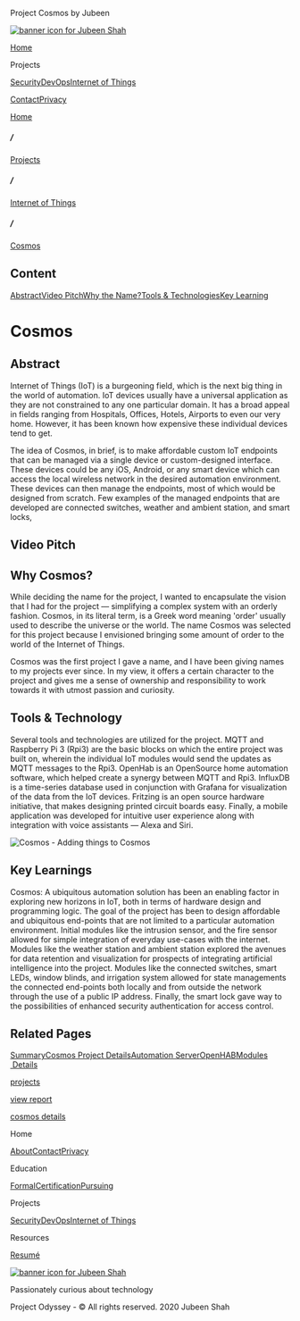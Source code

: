  Project Cosmos by Jubeen              

[![banner icon for Jubeen Shah](https://project-odyssey.s3.us-east-2.amazonaws.com/d130db536435d20d7579fafb511ca245.svg)](../../index.markdown)

[Home](../../index.markdown)

Projects

[Security](../../projects/security.markdown)[DevOps](../../projects/devops.markdown)[Internet of Things](../../projects/iot.markdown)

[Contact](mailto:jnshah2@ncsu.edu)[Privacy](../../privacy.markdown)

[Home](../../index.markdown)

##### /

[Projects](../../projects.markdown)

##### /

[Internet of Things](../../projects/iot.markdown)

##### /

[Cosmos](../../projects/iot/cosmos.markdown)

Content
-------

[Abstract](#abstract)[Video Pitch](#video-pitch)[Why the Name?](#cosmos-name)[Tools & Technologies](#tools-and-technology)[Key Learning](#key-learning)

Cosmos
======

Abstract
--------

Internet of Things (IoT) is a burgeoning field, which is the next big thing in the world of automation. IoT devices usually have a universal application as they are not constrained to any one particular domain. It has a broad appeal in fields ranging from Hospitals, Offices, Hotels, Airports to even our very home. However, it has been known how expensive these individual devices tend to get.  
  
The idea of Cosmos, in brief, is to make affordable custom IoT endpoints that can be managed via a single device or custom-designed interface. These devices could be any iOS, Android, or any smart device which can access the local wireless network in the desired automation environment. These devices can then manage the endpoints, most of which would be designed from scratch. Few examples of the managed endpoints that are developed are connected switches, weather and ambient station, and smart locks,

Video Pitch
-----------

Why Cosmos?
-----------

While deciding the name for the project, I wanted to encapsulate the vision that I had for the project — simplifying a complex system with an orderly fashion. Cosmos, in its literal term, is a Greek word meaning 'order' usually used to describe the universe or the world. The name Cosmos was selected for this project because I envisioned bringing some amount of order to the world of the Internet of Things.  
  
Cosmos was the first project I gave a name, and I have been giving names to my projects ever since. In my view, it offers a certain character to the project and gives me a sense of ownership and responsibility to work towards it with utmost passion and curiosity.

Tools & Technology
------------------

Several tools and technologies are utilized for the project. MQTT and Raspberry Pi 3 (Rpi3) are the basic blocks on which the entire project was built on, wherein the individual IoT modules would send the updates as MQTT messages to the Rpi3. OpenHab is an OpenSource home automation software, which helped create a synergy between MQTT and Rpi3. InfluxDB is a time-series database used in conjunction with Grafana for visualization of the data from the IoT devices. Fritzing is an open source hardware initiative, that makes designing printed circuit boards easy. Finally, a mobile application was developed for intuitive user experience along with integration with voice assistants — Alexa and Siri.

![Cosmos - Adding things to Cosmos](https://project-odyssey.s3.us-east-2.amazonaws.com/4fb1da2f8593b7d902b8a24068b9aceb.png)

Key Learnings
-------------

Cosmos: A ubiquitous automation solution has been an enabling factor in exploring new horizons in IoT, both in terms of hardware design and programming logic. The goal of the project has been to design affordable and ubiquitous end-points that are not limited to a particular automation environment. Initial modules like the intrusion sensor, and the fire sensor allowed for simple integration of everyday use-cases with the internet. Modules like the weather station and ambient station explored the avenues for data retention and visualization for prospects of integrating artificial intelligence into the project. Modules like the connected switches, smart LEDs, window blinds, and irrigation system allowed for state managements the connected end-points both locally and from outside the network through the use of a public IP address. Finally, the smart lock gave way to the possibilities of enhanced security authentication for access control.

Related Pages
-------------

[Summary](../../projects/iot/cosmos.markdown)[Cosmos Project Details](../../projects/iot/cosmos/project-details.markdown)[Automation Server](../../projects/iot/cosmos/automation-server.markdown)[OpenHAB](../../projects/iot/cosmos/openhab.markdown)[Modules  Details](../../projects/iot/cosmos/modules.markdown)

[projects](../../projects.markdown)

[view report](https://project-odyssey.s3.us-east-2.amazonaws.com/Odyssey-Resources/Projects/Cosmos/D3C319827A97C2D9EB8A5FBDC80A76D4.pdf)

[cosmos details](../../projects/iot/cosmos/project-details.markdown)

Home

[About](../../index.markdown)[Contact](mailto:jnshah2@ncsu.edu)[Privacy](../../privacy.markdown)

Education

[Formal](../../education/formal.markdown)[Certification](../../education/certifications.markdown)[Pursuing](../../education/pursuing.markdown)

Projects

[Security](../../projects/security.markdown)[DevOps](../../projects/devops.markdown)[Internet of Things](../../projects/iot.markdown)

Resources

[Resumé](https://project-odyssey.s3.us-east-2.amazonaws.com/Odyssey-Resources/Resume/JubeenShah-Resume.pdf)

[![banner icon for Jubeen Shah](https://project-odyssey.s3.us-east-2.amazonaws.com/d130db536435d20d7579fafb511ca245.svg)](../../index.markdown)

Passionately curious about technology

Project Odyssey - © All rights reserved. 2020 Jubeen Shah